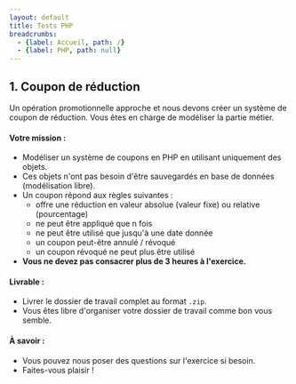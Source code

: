 ```yaml
---
layout: default
title: Tests PHP
breadcrumbs:
  - {label: Accueil, path: /}
  - {label: PHP, path: null}
---
```


## 1. Coupon de réduction

Un opération promotionnelle approche et nous devons créer un système de coupon de réduction. Vous êtes en charge de modéliser la partie métier.

#### Votre mission :

- Modéliser un système de coupons en PHP en utilisant uniquement des objets.
- Ces objets n'ont pas besoin d'être sauvegardés en base de données (modélisation libre).
- Un coupon répond aux règles suivantes :
    - offre une réduction en valeur absolue (valeur fixe) ou relative (pourcentage)
    - ne peut être appliqué que n fois
    - ne peut être utilisé que jusqu'à une date donnée
    - un coupon peut-être annulé / révoqué
    - un coupon révoqué ne peut plus être utilisé
- **Vous ne devez pas consacrer plus de 3 heures à l'exercice.**

#### Livrable :

- Livrer le dossier de travail complet au format `.zip`.
- Vous êtes libre d'organiser votre dossier de travail comme bon vous semble.

#### À savoir :
- Vous pouvez nous poser des questions sur l'exercice si besoin.
- Faites-vous plaisir !
